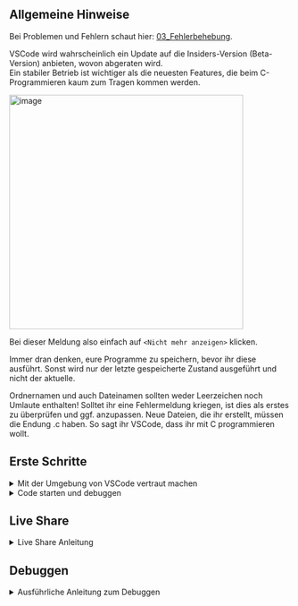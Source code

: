 ## Allgemeine Hinweise

Bei Problemen und Fehlern schaut hier: [03_Fehlerbehebung](https://github.com/hshf1/VorlesungC/blob/main/VSCode/03_Fehlerbehebung.md).

VSCode wird wahrscheinlich ein Update auf die Insiders-Version (Beta-Version) anbieten, wovon abgeraten wird.<br />
Ein stabiler Betrieb ist wichtiger als die neuesten Features, die beim C-Programmieren kaum zum Tragen kommen werden.

<img width="419" alt="image" src="https://user-images.githubusercontent.com/78163337/111457567-a446cb80-8718-11eb-9e1d-26213b51a86c.png">

Bei dieser Meldung also einfach auf `<Nicht mehr anzeigen>` klicken.

Immer dran denken, eure Programme zu speichern, bevor ihr diese ausführt. Sonst wird nur der letzte gespeicherte Zustand ausgeführt und nicht der aktuelle.

Ordnernamen und auch Dateinamen sollten weder Leerzeichen noch Umlaute enthalten! Solltet ihr eine Fehlermeldung kriegen, ist dies als erstes zu überprüfen und ggf. anzupassen. Neue Dateien, die ihr erstellt, müssen die Endung .c haben. So sagt ihr VSCode, dass ihr mit C programmieren wollt.

## Erste Schritte

<details> 
  <summary>Mit der Umgebung von VSCode vertraut machen</summary>

Damit wir uns überhaupt zurechtfinden, schauen wir uns aber erstmal an was uns VSCode in der Grundansicht alles bietet:
![VSCodeUserInterface](https://user-images.githubusercontent.com/81232074/139573863-45d9073b-3110-40dc-8c92-5878025da812.png)

In der Activity Bar können wir auswählen, was uns in der Side Bar angezeigt wird. Standardmäßig ist ganz oben 
der Explorer, in dem wir unsere Dateien auswählen können, darunter 
die Suche, die ziemlich selbsterklärend sein sollte, dann
die Source Control, die sehr cool aber nicht klausurrelevant ist, anschließend
der Debugger, der später in diesem Dokument noch näher erläutert wird und schließlich
der Marketplace für "Extensions", mit denen sich VSCode erweitern und anpassen lässt. 
  
In den Editor Groups kann man seinen Code bearbeiten. Im Beispiel sind zwei zu sehen, was praktisch sein kann, wenn man z. B. herausbekommen möchte, warum die Schleife im letzten Programm ging und im aktuellen nicht.
  
Im Panel kann man sich das Terminal, bestehende Probleme, den output oder die Debug Console anzeigen lassen. Wichtig ist hier, dass C-Programme ins Terminal ausgeben und _nicht_ in den Output, was man vielleicht zunächst erwarten würde.
  
Die Status Bar tut das was der Name schon sagt. Besonders relevant ist für uns die Stelle wo im Beispiel UTF-8 steht. Wenn man das verstellt, kann es zu merkwürdigem Verhalten bei der Darstellung mancher Zeichen kommen, wie ä, ü, ß, usw.
</details>

<details>
  <summary>Code starten und debuggen</summary>

### Schritt 1

In der Startansicht wählen wir `<„Open folder…“>`

Hier wählen wir irgendeinen Ordner, in der wir unsere Programme speichern wollen.
Höchstwahrscheinlich ist das ein leerer Ordner und wir erstellen nun unsere erste Datei darin. Denkt dran, dass weder Umlaute noch Leerzeichen im Ordner- oder Dateinamen enthalten sind.
  
![image](https://user-images.githubusercontent.com/100713757/160576258-b32cd335-9008-454a-8c44-84c15d4fe8b9.png)
  
Um eine neue Datei zu erstellen, gehen wir im VSCode Explorer neben dem Namen unseres Ordners und klicken auf das erste Button, dass Blatt mit einem plus und benennen unserer Datei, in meinem Fall z.B. helloworld.c. Wichtig ist, dass ihr die Endung .c habt, damit VSCode weiß, in welcher Sprache ihr programmieren wollt.

![images](https://user-images.githubusercontent.com/100713757/160576382-884093a7-e1b5-4cf1-a55e-46d3fc850a89.png)

### Schritt 2
  
Nun geben wir in unserer neu erstellten Datei folgenden Code ein, um den Code-Runner und den Debugger einmal zu prüfen. Nicht vergessen: Änderungen vor dem starten oder Debuggen des Programmes speichern!

  ```c
#include <stdio.h>

int main(){

int x = 0;
x++;

printf("Die Zahl lautet %d.\n", x);

}
```
  
</details>

## Live Share
  
<details>
  <summary>Live Share Anleitung</summary>
Zur Verwendung von Live Share muss die Erweiterung Live Share Extension Pack in VSCode installiert sein. Dieses sollte bei der Installation von VSCode mitinstalliert worden sein. Falls dies nicht der Fall ist, z.B. weil nach einer alten Anleitung installiert wurde, dann installiert ihr die Erweiterung, indem ihr Links auf die 3+1 Würfel drauf klickt und im Suchfenster Live Share Extension Pack eingebt.

![Erweiterung LiveShare](https://user-images.githubusercontent.com/100713757/160299351-5c54548a-d681-4181-b5f5-3c4b2e6700cb.png)
  
Dann müsst ihr nur die Erweiterung installieren und VSCode neustarten.
Nach dem Neustart sollte unten links im blauen Balken ein Button von LiveShare erscheinen.

![LiveShare Button](https://user-images.githubusercontent.com/100713757/160299453-9d938a4f-389c-49b5-b110-bfa4a1e433ac.png)

Dort klicken wir auf den Live Share Button und es öffnet sich oben ein Menü mit der Auswahl, wie man sich anmelden möchte. Es besteht die Möglichkeit, mit einem vorhandenen GitHub Account sich anzumelden oder mit einem Microsoft Konto. Einen Microsoft Konto habt ihr von der Hochschule bekommen, dieser kann auch hier verwendet werden.
  
![LiveShare Anmeldung](https://user-images.githubusercontent.com/100713757/160299585-7ebcbdd2-83c6-4ff6-a569-6239965a048b.png)
  
Nach der Anmeldung ist unten links im blauen Balken neben dem Live Share Button nun auch ein Button mit dem Namen eures Kontos, den ihr zur Anmeldung genutzt habt.
  
![LiveShare nach Anmeldung](https://user-images.githubusercontent.com/100713757/160299637-de41d750-f513-4321-bfa5-de56354c1e07.png)
  
Klicken wir nun auf unseren Namen, erscheint oben ein Menü. Da können wir auswählen, ob wir eine normale Collaboration Session starten wollen, wo jeder schreiben und lesen kann, eine read-only Collaboration Session starten wollen, wo jeder eingeladene nur lesen kann oder ob wir einer vorhandenen Collaboration Session mittels eines links beitreten wollen.
  
![Live Share Collaboration](https://user-images.githubusercontent.com/100713757/160299828-b53d5fb5-570c-460f-89c2-e0e95115dffd.png)
  
Wir können auch neben dem Namen auf den Live Share Button klicken. Der öffnet dann eine normale Collaboration Session und man bekommt rechts unten eine Auswahlmöglichkeit.
  
![LiveShare Button](https://user-images.githubusercontent.com/100713757/160299918-62a373dd-8545-44ac-ad63-c17ed769d1e3.png)

Man kann auch hier auswählen, ob man die normalle Session in eine read-only Session umwandeln möchte und man kann den Einladungslink nochmal kopieren. Diesen Link könnt ihr allen schicken, die beitreten sollen. Auch eingeladene Personen benötigen Live Share.
  
Wenn wir während der Session wieder unten links im blauen Balken auf unseren Namen klicken, so öffnet sich oben wieder ein Menü.
  
![LiveShare Exit](https://user-images.githubusercontent.com/100713757/160300082-1aeb9b75-39a1-4a64-a0c1-e61d8fa6da6e.png)
  
Dort können wir den Einladungslink wieder kopieren, einen Audio Call starten oder die Session beenden.
  
</details>
  
## Debuggen

<details>
<summary>Ausführliche Anleitung zum Debuggen</summary>
Das Folgende ist eher ein Funktionstest oder ein erstes Kennenlernen des Debuggers, kein kompletter Vorgehensvorschlag oder Best Practice zum Debuggen! Einen Link zu einer etwas tiefergehenden Einführung zur Arbeit mit dem Debugger findet ihr am Ende dieser Sektion!  
  
Zum Debugger gelangen wir z.B., indem wir links auf das Symbol mit Play-Button und Käfer ([Bug](https://de.wikipedia.org/wiki/Programmfehler)) klicken.
Indem wir links neben die Zeilennummern klicken, können wir sogenannte Breakpoints einfügen, die sich durch rote Punkte zu erkennen geben, und wollen dies auch großzügig wie im gezeigten Screenshot tun, danach starten wir den Debugger durch Klick auch den grünen Play-Button:

![image](https://user-images.githubusercontent.com/78163337/111460491-5207a980-871c-11eb-85d0-c31a90780bdc.png)

Debugging


Um Fehler in einem Programm zu finden, ist es hilfreich das Programm während der Laufzeit debuggen, d.h. beobachten zu können. 

Man kann dem Programm quasi in Zeitlupe dabei zuschauen was passiert, wenn es abgearbeitet wird. Dies bedeutet jedoch, dass der Debugger erst zum Einsatz kommen kann, wenn man ein Programm geschrieben hat, das sich compilieren lässt. Genau wie bei einer Zeitlupe oder einem Standbild hilft der Debugger genau zu erkennen was passiert, aber man muss selber hinschauen, um die richtigen Schlüsse zu ziehen. Für diejenigen, die mit Fußball etwas anfangen können: der Debugger ist die Zeitlupe oder das Standbild zum Moment der Ballabgabe, die das regelkundige Auge erkennen lässt, ob eine Abseitsposition vorliegt. Er ist nicht die Torlinienüberwachung, die einem die Entscheidung anzeigt.

Das Debugging erfolgt daher immer nach folgendem Muster:

1. Überlegen, was in der jetzigen Zeile passieren soll, wenn sie ausgeführt wird
2. Ansehen der relevanten Variablen/Bildschirmausgabe VOR der Ausführung
3. Sich ÜBERLEGEN, wie die Variablen/Bildschrimausgabe NACH der Ausführung aussehen sollte
4. Zeile ausführen (Debuggingstep)
5. Prüfen, ob Vorstellung und Wirklichkeit übereinstimmen
6. Sollte das nicht der Fall sein, Fehler finden. (Entweder Vorstellung falsch, oder Programmcode falsch, oder beides)

Zunächst machen wir uns aber an einem Beispiel mit der generellen Funktionsweise des Debuggers vertraut.

Kopiert das folgende Programm und speichert es unter debugginguebung.c ab (kleiner Tipp, wenn ihr euren Mauszeiger über dem Programmcode schweben lasst, wird oben rechts neben dem Code ein Symbol eingeblendet, mit dem ihr den Inhalt in die Zwischenablage kopieren könnt):

```c
#include <stdio.h> 
int main ()
{
  int i;  // Laufvariable i
  
  
  i=0; 
  printf("Hallo!\n"); 
  i=i+1; 
  printf("Hallo 1!\n"); 
  i=i+1; 
  printf("Hallo 2!\n"); 
  i=i+1; 
  printf("Hallo 3!\n"); 
  return 0;
} 
  ```
  
Klickt einfach links neben die Zeilennummer 7 und es erscheint ein roter Punkt, Breakpoint genannt:

![Bildschirmfoto 2021-10-13 um 12 16 31](https://user-images.githubusercontent.com/81232074/137114565-5bcbf5a7-b129-4c5c-b970-dfc95ef393fd.png)

Alternativ könnt ihr an die gleiche Stelle auch rechtsklicken und so einen Breakpoint hinzufügen. Durch rechtsklick auf einen bestehenden Breakpoint könnt ihr ihn entfernen.

![breakpointrechtsklick](https://user-images.githubusercontent.com/81232074/137114867-905cc110-b14b-454e-bafc-4d1296dccbbf.png)

Den Debugger startet man mit klick auf das grüne "Play"-Symbol oben links, oder durch drücken von F5:
![startdebugging](https://user-images.githubusercontent.com/81232074/137124654-35256b0b-c20f-4b9f-b33d-34ec7b8c23f1.png)


Bitte betrachtet jetzt den folgenden Screenshot. Hier könnt ihr folgendes erkennen:
1. Das Programm steht in der Zeile 7. Die Zeile 7 wurde noch NICHT ausgeführt.
2. Die beobachtete Variable i ist noch nicht initialisiert und zeigt einen Wert von i=69669. Bei euch wird dieses mit an Sicherheit grenzender Wahrscheinlichkeit ein anderer Wert sein!
3. Das Ausgabefenster (Terminal) ist noch leer, da noch nichts über den Befehl printfausgegeben wurde. 
4. Am oberen Rand des Fensters seht ihr eine neue Schaltfläche für den Debugger.

![debuggingfirststep](https://user-images.githubusercontent.com/81232074/137118222-7c9f8f64-9d90-44f0-b4ca-2a841a9cbd50.png)


Im Debugger Fenster könnt ihr jetzt per klick auf das + rechts neben "WATCH" Variablen hinzufügen, die ihr beobachten möchtet. Hier bietet sich die Variable i an: 

![addexpression](https://user-images.githubusercontent.com/81232074/137119279-010a069c-b2f3-4a83-9312-fbc39030477b.png)

In der Debugging-Toolbar befindet sich ein Pfeil nach unten mit einem Punkt darunter. Diese Funktion hört in VSCode auf den schönen Namen "Step into", wird hier jedoch im folgenden "nächster Schritt genannt. .Sie lässt sich auch mit F11 aufrufen.

![debuggingtoolbar](https://user-images.githubusercontent.com/81232074/137120101-a40c0633-5adc-48a6-b332-2bb3e655c157.png)


Klickt nun bitte 3x auf die Schaltfläche „Nächster Schritt“. Status danach:
1. Das Abarbeitungszeichen zeigt auf die Zeile 10. 
2. Die "Debug Console" zeigt „@"Hallo!\r\n"
3. Die Variable i hat den Inhalt 1 (i: 1).

![debuggingline10](https://user-images.githubusercontent.com/81232074/137121570-edf50dcd-53b3-429a-aafc-a0302b12cf6f.png)

Wenn ihr über „Nächsten Schritt“ das Programm bis zur Zeile 15 (return 0;) weiter ausführt, habt ihr dieses Bild:

![debuggingcomplete](https://user-images.githubusercontent.com/81232074/137122349-4f5097f3-dd5e-44e4-86df-53cd08955eec.png)

Es wurden die vier "Hallos" ausgegeben und die Variable i trägt den Wert 3.

Manch einer mag sich gefragt haben, was es bringen soll die Variable i "doppelt" zu überwachen. Unter "WATCH" kann nicht nur Variablen anzeigen lassen, sondern ganze Ausdrücke. Mit "i, c" z. B. den zugehörigen Character oder mit "2\*i" den doppelten Wert von i. Wenn man z. B. 8\*M_PI als Abbruchbedingung für eine Schleife gewählt hat ist es sicherlich komfortabler i < 8\*3.14 zu überwachen, als das im Kopf auszurechnen.

![image](https://user-images.githubusercontent.com/81232074/137126018-be99777a-565b-4bcf-9d87-fdf386361bf3.png)


Zum weiteren üben bieten sich die folgenden Schritte an:

Erweitert das Programm um folgende Funktion:
1. Deklaration von y als float Variable
2. Berechnung y= 12 + 4 % 3 * 7 / 8
3. Debuggt das neue Programm.
4. Verändert die Berechnung so (Typenzuweisung der Konstanten), dass die Berechnung das richtige Ergebnis ausgibt (siehe Vorlesung).
5. Debuggt das neue Programm.

  
</details>
<!--- 
### Konfiguration von VSCode

Jetzt ist es endlich soweit und wir öffnen Visual Studio Code.
  
In der Startansicht wählen wir „Open folder…“

<img width="239" alt="image" src="https://user-images.githubusercontent.com/78163337/111457735-dce6a500-8718-11eb-8ad8-504a45538b74.png">

Und wählen unter Dokumente\VSCodeForC\ den Ordner Projekte
  
#### Es ist wichtig, dass es genau dieser Ordner ist!
  
  Erläuterung: VSCode sucht im obersten geöffneten Ordner, und nur dort, nach einem Ordner ".vscode". Wenn es fündig wird entnimmt es diesem Einstellungen die man sonst von Hand vornehmen müsste. Die habe ich vorbereitet und als ihr den "git"-Befehl ausgeführt habt, habt ihr die runtergeladen. Wenn ihr aus irgendeinem Grund beim Öffnen von VSCode oder später in VSCode einen Ordner öffnet und dort Programme speichern möchtet, muss in diesen Ordner eine Kopie des .vscode-Ordners. 

<img width="371" alt="image" src="https://user-images.githubusercontent.com/78163337/111457815-f7b91980-8718-11eb-8ec2-c96cdb9df8e1.png">

Wir finden im Ordner Programmiersprache_C fertig vorbereitet die Datei HelloWorld.C 

##### code-runner

Damit unsere Programme später Input vom Terminal entgegennehmen können, z. B. mit scanf, müssen wir noch eine Einstellung vornehmen.

Also begeben wir uns die die Settings, geben „code-runner.runinterminal“ in die Suche ein und setzen den entsprechenden Haken.

<img width="310" alt="image" src="https://user-images.githubusercontent.com/78163337/111459570-246e3080-871b-11eb-8050-d287916a961c.png">

![image](https://user-images.githubusercontent.com/78163337/111459615-351ea680-871b-11eb-9819-b7dce6bfdf37.png) 

#### Konfiguration des Debuggers

Für den Fall, dass es in etwas komplizierteren Programmen zu Beginn mal nicht ganz rund läuft, richten wir auch gleich noch den Debugger ein.
Ein Debugger ist ein Werkzeug, das bei der Fehlersuche behilflich ist. Man kann es sich vielleicht als MRT oder Röntgengerät mit eingebauter Zeitlupe vorstellen.

Unser erstes Beispielprogramm HelloWorld.c funktioniert einerseits gut und enthält andererseits keine Variablen und nur eine Zeile sinnvoll "untersuchbaren" Code, sodass es zum Ausprobieren des Debuggers ungeeignet ist.

Wir wählen links die Datei debugtest.c und klicken oben auf

> Terminal

und dann

> Configure Default Build Task

Auf meinem Rechner ist noch ein weiterer Compiler installiert, nicht irritieren lassen, wenn die Auswahl ein wenig anders aussieht.

![image](https://user-images.githubusercontent.com/78163337/112050085-bd081480-8b50-11eb-80df-a291eb903839.png)

In unserem Projekte Ordner legt uns VSCode nun automatisch eine Datei „tasks.json“ an. Diese gilt auch für alle Programme in diesem Ordner, wir müssen diesen Schritt also nur einmal ausführen. Sollte es im Folgenden Probleme geben, ist eine funktionierende Version dieser Datei im Anhang. Pfade, etc. können aber abweichen, daher dient diese eher dem Vergleich, als dem kompletten Ersetzen.

Wir schreiben nun unser zweites Programm „debugtest.c“, mit dem Inhalt aus dem Screenshot unten:

<img width="226" alt="image" src="https://user-images.githubusercontent.com/78163337/112050268-f2146700-8b50-11eb-8565-632c2626e7f5.png">

**_Jetzt ist es wichtig, dass tatsächlich auch debugtest.c geöffnet und markiert ist (Focus hat), und nicht tasks.json, da VSCode nun eine weitere Konfigurationsdatei erzeugen wird, und zwar basierend auf der aktiven Datei._**

Wir achten also darauf, dass wir unseren Code sehen können und klicken oben auf
> Run
und dann
> Start Debugging
und gehen dann wie auf den Screenshots markiert vor:

![image](https://user-images.githubusercontent.com/78163337/112050854-939bb880-8b51-11eb-82ba-055a312bffa0.png)

![image](https://user-images.githubusercontent.com/78163337/112050881-97c7d600-8b51-11eb-869a-f05a0b726c1c.png)

Das Programm ist kurz und unspektakulär, aber ein echter Klassiker.

Wir rechtsklicken in das Fenster mit unserem Code und wählen „Run Code“

<img width="385" alt="image" src="https://user-images.githubusercontent.com/78163337/111458152-626a5500-8719-11eb-87fc-40ae6b391886.png">

Weiter unten sehen wir in der Mitte von vielen anderen, eher kryptisch anmutenden Dingen, die Ausgabe unseres Programms, nämlich "hello world".

<img width="283" alt="image" src="https://user-images.githubusercontent.com/78163337/111458210-77df7f00-8719-11eb-9e41-39180d41cfda.png">

Wer diese Ausgabe *nicht* erhält sollte sich an dieser Stelle der Troubleshooting-Sektion zuwenden. Solange ein Programm nicht abgearbeitet wird, wird auch das Folgende nicht funktionieren.

### Ordner anlegen

Das Anlegen eines neuen Ordner ist denkbar einfach, jedoch gibt es ein paar Kleinigkeiten zu beachten, die sonste große Kopfschmerzen bereiten können.

Die wichtigste ist es Sonder- und Leerzeichen, Umlaute und andere nicht-ASCII-Zeichen unbedingt zu vermeiden. Spätestens wenn das eigene Programm inklusive Unterordner auf einem Produktionsserver ohne grafische Benutzeroberfläche landet führt das zu allerlei Schwierigkeiten. Wahrscheinlich geht es einem aber schon auf dem eigenen Rechner gehörig auf die Nerven.

Wie fast immer in VSCode führen viele Wege ans Ziel und es ist Geschmackssache, welchen man wählt.

Im folgenden Screenshot sind mal drei Möglichkeiten markiert (eine mit vorherigem Rechtsklick):

![image](https://user-images.githubusercontent.com/81232074/132040960-43f63a87-b822-47b2-806e-7571c6a6661e.png)


- [x] Ordner angelegt
- [ ] Datei angelegt
- [ ] Programm geschrieben und gespeichert
- [ ] Programm abgearbeitet
- [ ] Programm debugt


### Datei erstellen

Die Datei erstellt man genau wie den Ordner, blos halt logischerweise mit dem Datei-Icon bzw. new file statt new folder.

Damit VSCode weiß, wie es mit einer Datei umzugehen hat, muss sie von uns mit der richtigen Endung versehen werden. Wir legen zum Ausprobieren zwei neue Dateien an:

> beispielProgramm.c   // Eine Datei mit C-Code
  und
> raumFuerNotizen.txt  // Eine Text-Datei
 
Ein erster Eintrag in raumFuerNotizen.txt könnte z. B. sein:

> *Der Zugang zu Computern und allem, was einem zeigen kann, wie diese Welt funktioniert, sollte unbegrenzt und vollständig sein.
> *Alle Informationen müssen frei sein.

Damit haben wir eine .txt Datei, die offensichtlich Text enthält. Diese wird keine Syntax-Highlighting enthalten und lässt sich auch nicht komplieren, abarbeiten, ausführen oder was auch immer.
  
Mit der Datei beispielProgramm.c befassen wir uns im nächsten Abschnitt.

- [x] Ordner angelegt
- [x] Datei angelegt
- [ ] Programm geschrieben und gespeichert
- [ ] Programm abgearbeitet
- [ ] Programm debugt


### Programm schreiben und speichern

Wir begeben uns in unsere neu angelegte Datei beispielProgramm.c

und fügen folgenden Text ein:

>     
>     /*Ein Programm ohne höheres Ziel. Wir wollen nur VSCode kennenlernen und den Debugger ausprobieren*/
>     
>     #include <stdio.h>
>     
>     int main(){
>       int iSchub = 1000;      //wir legen eine Variable Namens iSchub an und weisen ihr den Wert 1000 zu
>       printf("Three!\n");     //Beginn eines kurzen Countdowns
>       iSchub = 2000;          //vorm Abarbeiten dieser Zeile hat iSchub weiter den Wert 1000
>       printf("Two!\n");       //jetzt ist der Wert 2000
>       iSchub = 3000;          //Two! steht irgendwo auf dem Bildschirm
>       printf("One!\n");
>       iSchub = 4000;
>       printf("Lift off!\n");
> 
>     return 0;
>     }

Eine durchaus sinnvolle Einstellung ist die Autosave-Funktion, die regelmäßig die aktuelle Datei speichert.
  
Bei einem Blick an den oberen Bildschirmrand sehen wir neben dem Namen unserer Datei entweder ein weißes Kreuz oder einen weißen (bei Standardfarbeinstellungen) Kreis. Der Kreis bedeutet, dass es nicht gespeicherte Änderungen gibt.

Durch das Betätigen von 
  [strg] + [s] (Windows)
    bzw. 
  [command] + [s] (MacOS)
speichern wir unsere Arbeit und sehen, dass sich der Kreis in ein X verwandelt.

  
- [x] Ordner angelegt
- [x] Datei angelegt
- [x] Programm geschrieben und gespeichert
- [ ] Programm abgearbeitet
- [ ] Programm debugt

### Programm abarbeiten

Das ist der Zeitpunkt, an dem wir die Früchte unserer harten Arbeit ernten. Wir arbeiten unser neues Programm ab. Wie das geht haben wir schon bei der Installation gelernt.

Dies ist der erwartete Output:

> Three!
> 
> Two!
>
> One!
>
> Lift off!
>

Mit allem was davor steht brauchen wir uns nicht aufzuhalten.

<details>
  
<summary>Aber ich *muss* wissen, was da passiert!</summary>  
Kein Problem, so kompliziert ist das gar nicht.

VSCode lässt uns einfach nur wissen, was es getan hat.

So sieht der Output bei mir aus:

> cd "/Users/username/vscodeforc/Projekte/ProgrammierspracheC/" && gcc helloWorld.c -o helloWorld && "/Users/username/vscodeforc/Projekte/ProgrammierspracheC/"helloWorld

Auf Windows wird das im Zweifelsfall mit c: losgehen und die / sind \, aber das Prinzip ist das gleiche.

Hätten wir genau das in die Kommandozeile getippt und auf Enter gedrückt, hätten wir auch unser Programm abgearbeitet, nur mit viel Tipperei vorweg.


`<&&>`kann man einfach als "danach tu noch:" lesen.

Wir haben da also

> cd "/Users/username/vscodeforc/Projekte/ProgrammierspracheC/"

danach tu noch:

> gcc helloWorld.c -o helloWorld

danach tu noch:

> "/Users/username/vscodeforc/Projekte/ProgrammierspracheC/"helloWorld

Der erste der drei Befehle ist cd "Pfadname", wobei cd für change directory, also "wechlse Verzeichnis" steht. 

gcc ist der Befehl mit dem wir unseren "C-Umwandler" bitten, sich an die Arbeit zu machen und aus unserem Quellcode in beispielProgramm.c eine ausführbare Datei zu machen. -o ist kurz für Output und signalisiert dem "C-Umwandler", dass die ausführbare Datei "beispielProgramm" heißen soll. Unter Windows wäre das "beispielProgramm.exe"

Die letze Zeile ruft dann einfach unsere gerade kreierte ausführbare Datei auf, was dazu führt, dass wir deren Output auf den Monitor bekommen.

</details>

- [x] Ordner angelegt
- [x] Datei angelegt
- [x] Programm geschrieben und gespeichert
- [x] Programm abgearbeitet

### .vscode und settings.json
  
Im "obersten" Ordner befindet sich hoffentlich ein Ordner namens .vscode, in dem sich wiederum eine Datei namens settings.json befindet.
  
Diese Datei gibt vscode Hinweise, wie es sich bitte verhalten soll, z. B. ob es nicht vielleicht ab und an mal alle Dateien speichern soll. 
Aus meiner Sicht vernünftige Grundeinstellungen habe ich da schon mal vorbereitet. Je nach Betriebssystem sollte man noch das sogenannte "encoding" voreinstellen. Dazu entfernt man die beiden Schrägstriche (//) am Beginn der Zeile. utfbom für MacOS und cp437 für Windows.

Bei Windowssystemen öffnet sich eine .json Datei, welche wir wieder einfach schließen können. 
Bei MacOSsystemen dagegen öffnet sich keine und man kann jedes mal beim Debuggen die zwei Schritte aus den obigen Screenshots durchlaufen oder man erstellt in dem Ordner, wo die Programmdateien sich befinden mit VSCode einen Ordner Namens '.vscode'. In diesen Ordner wird nun mit VSCode eine Datei mit dem Namen launch.json angelegt und der folgende Code reinkopiert und gespeichert (NUR FÜR MacOS NUTZER):

 ``` 
 {
   // Verwendet IntelliSense zum Ermitteln möglicher Attribute.
   // Zeigen Sie auf vorhandene Attribute, um die zugehörigen Beschreibungen anzuzeigen.
   // Weitere Informationen finden Sie unter https://go.microsoft.com/fwlink/?linkid=830387
   "version": "0.2.0",
   "configurations": [
       {
           "name": "gcc - Aktive Datei erstellen und debuggen",
           "type": "lldb",
           "request": "launch",
           "program": "${fileDirname}/${fileBasenameNoExtension}",
           "args": [],
           "stopAtEntry": false,
           "cwd": "${fileDirname}",
           "environment": [],
           "externalConsole": false,
           "MIMode": "lldb",
           "preLaunchTask": "C/C++: gcc Aktive Datei kompilieren"
       }
   ]
}
  ```

  
### Schritt 3

Damit wir später auch Programme mit Benutzereingaben, z. B. mit scanf ausführen können, klicken wir unten links auf das Zahnrad und wählen dann Settings.

<img width="219" alt="image" src="https://user-images.githubusercontent.com/78163337/112049574-1ae82c80-8b50-11eb-9a04-7d40bc4943b6.png">

Dort geben wir „code-runner.runintermimal“ in die Suche ein und überprüfen, ob der Haken gesetzt ist. Falls nicht, setzen wir den entsprechenden Haken. 

![image](https://user-images.githubusercontent.com/78163337/111459615-351ea680-871b-11eb-9819-b7dce6bfdf37.png)

### Schritt 4

Um den Debugger einzustellen und zu testen öffnen wir die Datei debugtest.c und klicken oben auf 'Run' dann 'Start Debugging' und gehen dann wie auf den Screenshots markiert vor:

<img width="453" alt="image" src="https://user-images.githubusercontent.com/78163337/111460420-3ef4d980-871c-11eb-8171-68ef90b857eb.png">

<img width="453" alt="image" src="https://user-images.githubusercontent.com/78163337/111460432-42886080-871c-11eb-8ad9-c00c8c94a59f.png">

Bei Windowssystemen öffnet sich eine .json Datei, welche wir wieder einfach schließen können. 
Bei MacOS haben wir das in Schritt 1 schon alles erledigt und der Debugger sollte einfach funktionieren.
Eine genauere Anleitung zum Debuggen findet ihr weiter unten.


 <img width="421" alt="image" src="https://user-images.githubusercontent.com/78163337/111458047-44045980-8719-11eb-8bdf-54a3d9e8febd.png">  
  
Wir gehen zuerst auf die Datei HelloWorld.c und starten das Programm, indem wir oben rechts auf Play drücken oder ein rechtsklick im Code machen und Run Code wählen.

![image](https://user-images.githubusercontent.com/78163337/112048960-41f22e80-8b4f-11eb-9cb2-14f6c10ee3bd.png)
  
Jetzt sollte das Programm erfolgreich durchlaufen worden sein und wir sehen im unteren Terminal die printf-Ausgabe hello world.

<img width="283" alt="image" src="https://user-images.githubusercontent.com/78163337/112049524-09068980-8b50-11eb-94c8-79f7167ca78e.png">
--->
